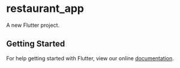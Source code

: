 # restaurant_app

A new Flutter project.

## Getting Started

For help getting started with Flutter, view our online
[documentation](https://flutter.io/).

